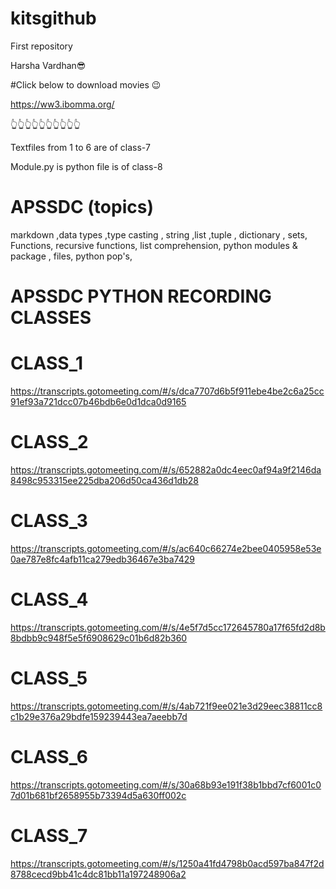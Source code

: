 # kitsgithub
First repository

Harsha Vardhan😎

#Click below to download movies 😉

https://ww3.ibomma.org/

👆👆👆👆👆👆👆👆👆👆

Textfiles from 1 to 6 are of class-7

Module.py is python file is of class-8

# APSSDC (topics)
 
markdown ,data types ,type casting ,
string ,list ,tuple , dictionary ,
sets, Functions, recursive functions,
list comprehension, python modules & package ,
files, python pop's, 


# APSSDC PYTHON RECORDING CLASSES

# CLASS_1
https://transcripts.gotomeeting.com/#/s/dca7707d6b5f911ebe4be2c6a25cc91ef93a721dcc07b46bdb6e0d1dca0d9165


# CLASS_2
https://transcripts.gotomeeting.com/#/s/652882a0dc4eec0af94a9f2146da8498c953315ee225dba206d50ca436d1db28


# CLASS_3
https://transcripts.gotomeeting.com/#/s/ac640c66274e2bee0405958e53e0ae787e8fc4afb11ca279edb36467e3ba7429

# CLASS_4
https://transcripts.gotomeeting.com/#/s/4e5f7d5cc172645780a17f65fd2d8b8bdbb9c948f5e5f6908629c01b6d82b360

# CLASS_5
https://transcripts.gotomeeting.com/#/s/4ab721f9ee021e3d29eec38811cc8c1b29e376a29bdfe159239443ea7aeebb7d

# CLASS_6
https://transcripts.gotomeeting.com/#/s/30a68b93e191f38b1bbd7cf6001c07d01b681bf2658955b73394d5a630ff002c

# CLASS_7
https://transcripts.gotomeeting.com/#/s/1250a41fd4798b0acd597ba847f2d8788cecd9bb41c4dc81bb11a197248906a2
